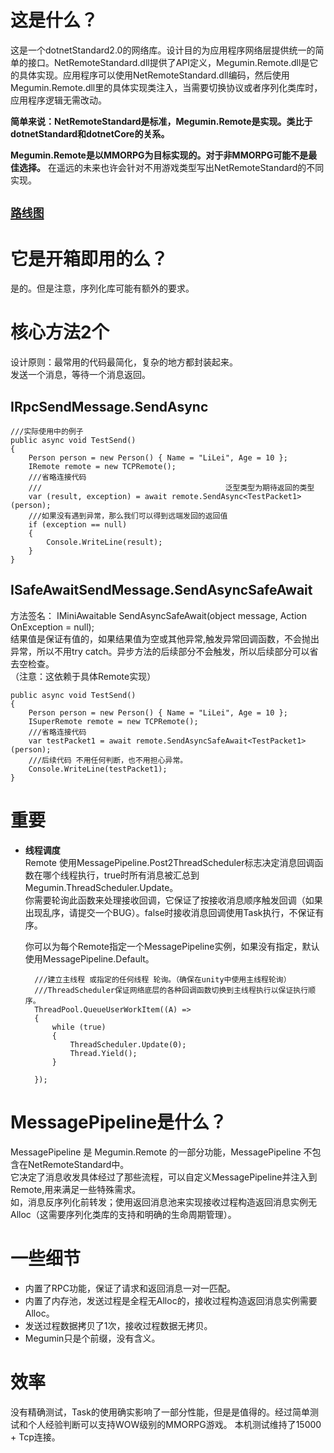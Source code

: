 # 这是什么？  
  这是一个dotnetStandard2.0的网络库。设计目的为应用程序网络层提供统一的简单的接口。NetRemoteStandard.dll提供了API定义，Megumin.Remote.dll是它的具体实现。应用程序可以使用NetRemoteStandard.dll编码，然后使用Megumin.Remote.dll里的具体实现类注入，当需要切换协议或者序列化类库时，应用程序逻辑无需改动。

  **简单来说：NetRemoteStandard是标准，Megumin.Remote是实现。类比于dotnetStandard和dotnetCore的关系。**

  **Megumin.Remote是以MMORPG为目标实现的。对于非MMORPG可能不是最佳选择。** 在遥远的未来也许会针对不用游戏类型写出NetRemoteStandard的不同实现。

## [``路线图``](https://trello.com/b/KkikpHim/meguminnet)

# 它是开箱即用的么？
是的。但是注意，序列化库可能有额外的要求。

# 核心方法2个

设计原则：最常用的代码最简化，复杂的地方都封装起来。  
发送一个消息，等待一个消息返回。

## IRpcSendMessage.SendAsync

    ///实际使用中的例子
    public async void TestSend()
    {
        Person person = new Person() { Name = "LiLei", Age = 10 };
        IRemote remote = new TCPRemote();
        ///省略连接代码
        ///                                         泛型类型为期待返回的类型
        var (result, exception) = await remote.SendAsync<TestPacket1>(person);
        ///如果没有遇到异常，那么我们可以得到远端发回的返回值
        if (exception == null)
        {
            Console.WriteLine(result);
        }
    }

## ISafeAwaitSendMessage.SendAsyncSafeAwait
方法签名： IMiniAwaitable<RpcResult> SendAsyncSafeAwait<RpcResult>(object message, Action<Exception> OnException = null);  
结果值是保证有值的，如果结果值为空或其他异常,触发异常回调函数，不会抛出异常，所以不用try catch。异步方法的后续部分不会触发，所以后续部分可以省去空检查。  
（注意：这依赖于具体Remote实现）

    public async void TestSend()
    {
        Person person = new Person() { Name = "LiLei", Age = 10 };
        ISuperRemote remote = new TCPRemote();
        ///省略连接代码
        var testPacket1 = await remote.SendAsyncSafeAwait<TestPacket1>(person);
        ///后续代码 不用任何判断，也不用担心异常。
        Console.WriteLine(testPacket1);
    }

# 重要
- **线程调度**  
  Remote 使用MessagePipeline.Post2ThreadScheduler标志决定消息回调函数在哪个线程执行，true时所有消息被汇总到Megumin.ThreadScheduler.Update。  
  你需要轮询此函数来处理接收回调，它保证了按接收消息顺序触发回调（如果出现乱序，请提交一个BUG）。false时接收消息回调使用Task执行，不保证有序。  
  
  你可以为每个Remote指定一个MessagePipeline实例，如果没有指定，默认使用MessagePipeline.Default。

        ///建立主线程 或指定的任何线程 轮询。（确保在unity中使用主线程轮询）
        ///ThreadScheduler保证网络底层的各种回调函数切换到主线程执行以保证执行顺序。
        ThreadPool.QueueUserWorkItem((A) =>
        {
            while (true)
            {
                ThreadScheduler.Update(0);
                Thread.Yield();
            }

        });

# MessagePipeline是什么？
MessagePipeline 是 Megumin.Remote 的一部分功能，MessagePipeline 不包含在NetRemoteStandard中。  
它决定了消息收发具体经过了那些流程，可以自定义MessagePipeline并注入到Remote,用来满足一些特殊需求。  
如，消息反序列化前转发；使用返回消息池来实现接收过程构造返回消息实例无Alloc（这需要序列化类库的支持和明确的生命周期管理）。

# 一些细节
- 内置了RPC功能，保证了请求和返回消息一对一匹配。
- 内置了内存池，发送过程是全程无Alloc的，接收过程构造返回消息实例需要Alloc。
- 发送过程数据拷贝了1次，接收过程数据无拷贝。
- Megumin只是个前缀，没有含义。

# 效率
没有精确测试，Task的使用确实影响了一部分性能，但是是值得的。经过简单测试和个人经验判断可以支持WOW级别的MMORPG游戏。
本机测试维持了15000 + Tcp连接。
